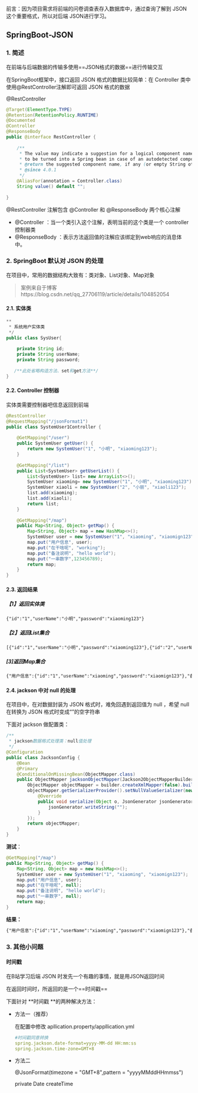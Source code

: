 前言：因为项目需求将前端的问卷调查表存入数据库中，通过查询了解到 JSON 这个重要格式，所以对后端 JSON进行学习。

## SpringBoot-JSON



### 1. 简述

在前端与后端数据的传输多使用==JSON格式的数据==进行传输交互

在SpringBoot框架中，接口返回  JSON  格式的数据比较简单：在 Controller 类中使用@RestController注解即可返回 JSON 格式的数据

@RestController

```java
@Target(ElementType.TYPE)
@Retention(RetentionPolicy.RUNTIME)
@Documented
@Controller
@ResponseBody
public @interface RestController {
 
    /**
     * The value may indicate a suggestion for a logical component name,
     * to be turned into a Spring bean in case of an autodetected component.
     * @return the suggested component name, if any (or empty String otherwise)
     * @since 4.0.1
     */
    @AliasFor(annotation = Controller.class)
    String value() default "";
 
}
```

@RestController 注解包含 @Controller 和 @ResponseBody 两个核心注解

- @Controller ：当一个类引入这个注解，表明当前的这个类是一个 controller 控制器类
- @ResponseBody ：表示方法返回值的注解应该绑定到web响应的消息体中。



### 2. SpringBoot 默认对 JSON 的处理

在项目中，常用的数据结构大致有：类对象、List对象、Map对象

> 案例来自于博客https://blog.csdn.net/qq_27706119/article/details/104852054



#### 2.1. 实体类

```java
**
 * 系统用户实体类
 */
public class SysUser{
 
    private String id;
    private String userName;
    private String password;
 
   /**此处省略构造方法、set和get方法**/
}
```



#### 2.2. Controller 控制器

实体类需要控制器吧信息返回到前端

```java
@RestController
@RequestMapping("/jsonFormat1")
public class SystemUser1Controller {
 
    @GetMapping("/user")
    public SystemUser getUser() {
        return new SystemUser("1", "小明", "xiaoming123");
    }
 
    @GetMapping("/list")
    public List<SystemUser> getUserList() {
        List<SystemUser> list= new ArrayList<>();
        SystemUser xiaoming= new SystemUser("1", "小明", "xiaoming123");
        SystemUser xiaoli = new SystemUser("2", "小丽", "xiaoli123");
        list.add(xiaoming);
        list.add(xiaoli);
        return list;
    }
 
    @GetMapping("/map")
    public Map<String, Object> getMap() {
        Map<String, Object> map = new HashMap<>();
        SystemUser user = new SystemUser("1", "xiaoming", "xiaomign123");
        map.put("用户信息", user);
        map.put("在干啥呢", "working");
        map.put("备注说明", "hello world");
        map.put("一串数字",123456789);
        return map;
    }
}
```



#### 2.3. 返回结果

##### 【1】返回实体类

```txt
{"id":"1","userName":"小明","password":"xiaoming123"}
```

##### 【2】返回List集合

```txt
[{"id":"1","userName":"小明","password":"xiaoming123"},{"id":"2","userName":"小丽","password":"xiaoli123"}]
```

##### [3]返回Map集合

```txt
{"用户信息":{"id":"1","userName":"xiaoming","password":"xiaomign123"},"备注说明":"hello world","在干啥呢":"working","一串数字":123456789}
```



#### 2.4. jackson 中对 null 的处理

在项目中，在对数据封装为 JSON 格式时，难免回遇到返回值为 null ，希望 null 在转换为 JSON 格式时变成“”的空字符串

下面对 jackson 做配置类：

```java
/**
 * jackson数据格式处理类：null值处理
 */
@Configuration
public class JacksonConfig {
    @Bean
    @Primary
    @ConditionalOnMissingBean(ObjectMapper.class)
    public ObjectMapper jacksonObjectMapper(Jackson2ObjectMapperBuilder builder) {
        ObjectMapper objectMapper = builder.createXmlMapper(false).build();
        objectMapper.getSerializerProvider().setNullValueSerializer(new JsonSerializer<Object>() {
            @Override
            public void serialize(Object o, JsonGenerator jsonGenerator, SerializerProvider serializerProvider) throws IOException {
                jsonGenerator.writeString("");
            }
        });
        return objectMapper;
    }
}
```

**测试**：

```java
@GetMapping("/map")
public Map<String, Object> getMap() {
    Map<String, Object> map = new HashMap<>();
    SystemUser user = new SystemUser("1", "xiaoming", "xiaomign123");
    map.put("用户信息", user);
    map.put("在干啥呢", null);
    map.put("备注说明", "hello world");
    map.put("一串数字", null);
    return map;
}
```

**结果：**

```txt
{"用户信息":{"id":"1","userName":"xiaoming","password":"xiaomign123"},"备注说明":"hello world","在干啥呢":"","一串数字":""}
```

### 3. 其他小问题

#### 时间戳

在B站学习后端 JSON 时发先一个有趣的事情，就是用JSON返回时间

在返回时间时，所返回的是一个==时间戳==

下面针对 **时间戳 **的两种解决方法：

- 方法一（推荐）

  在配置中修改 apllication.property/appllication.yml

  ```yml
  #时间戳同意转换
  spring.jackson.date-format=yyyy-MM-dd HH:mm:ss
  spring.jackson.time-zone=GMT+8
  ```

- 方法二

  @JsonFormat(timezone = "GMT+8",pattern = "yyyyMMddHHmmss")

  private Date createTime





